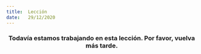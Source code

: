 ```yaml
---
title:  Lección
date:   29/12/2020
---
```


### <center>Todavía estamos trabajando en esta lección. Por favor, vuelva más tarde.</center>